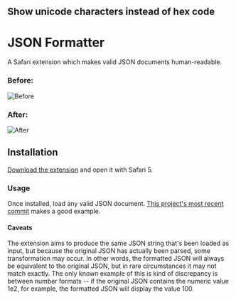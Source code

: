 Show unicode characters instead of hex code
--------------------------------------------------
# JSON Formatter

A Safari extension which makes valid JSON documents human-readable.

### Before:
![Before][i1]
### After:
![After][i2]

## Installation
[Download the extension][1] and open it with Safari 5.

### Usage
Once installed, load any valid JSON document. [This project's most recent
commit][2] makes a good example.

#### Caveats
The extension aims to produce the same JSON string that's been loaded as input,
but because the original JSON has actually been parsed, some transformation may
occur. In other words, the formatted JSON will always be equivalent to the
original JSON, but in rare circumstances it may not match exactly. The only
known example of this is kind of discrepancy is between number formats -- if the
original JSON contains the numeric value 1e2, for example, the formatted JSON
will display the value 100.

[1]: http://github.com/rfletcher/safari-json-formatter/downloads
[2]: http://github.com/rfletcher/safari-json-formatter/commit/HEAD.json
[i1]: https://github.com/rfletcher/safari-json-formatter/raw/HEAD/images/before.png
[i2]: https://github.com/rfletcher/safari-json-formatter/raw/HEAD/images/after.png